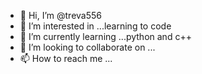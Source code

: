 - 👋 Hi, I’m @treva556
- 👀 I’m interested in ...learning to code 
- 🌱 I’m currently learning ...python and c++
- 💞️ I’m looking to collaborate on ...
- 📫 How to reach me ...

<!---
treva556/treva556 is a ✨ special ✨ repository because its `README.md` (this file) appears on your GitHub profile.
You can click the Preview link to take a look at your changes.
--->

